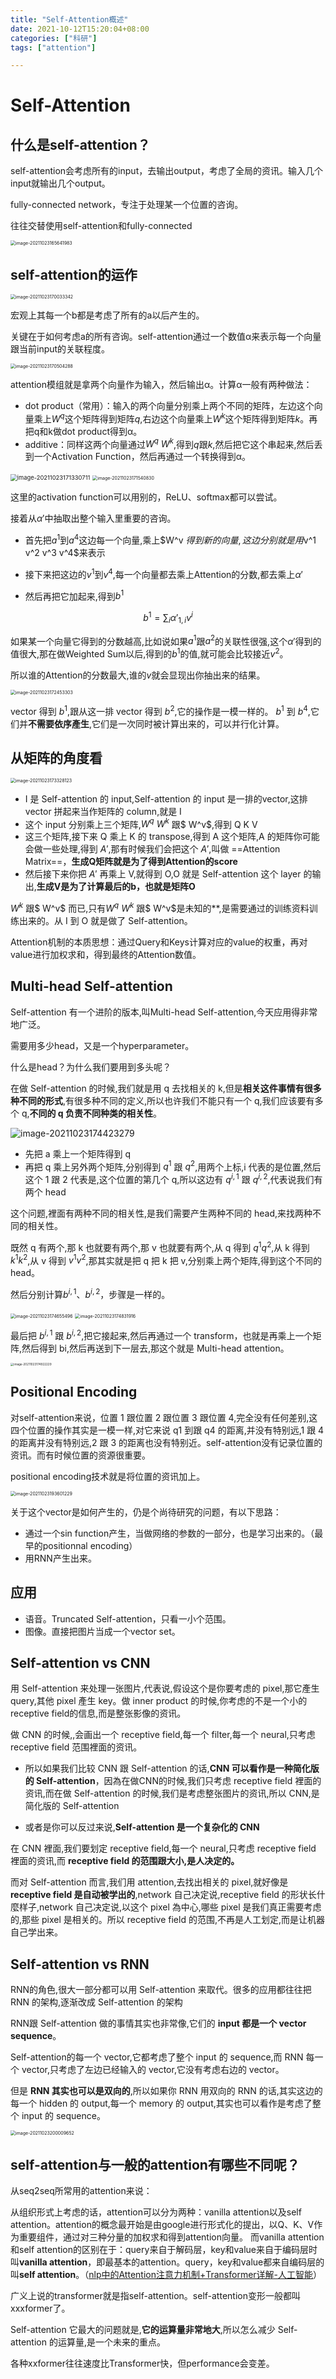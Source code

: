 ```yaml
---
title: "Self-Attention概述"
date: 2021-10-12T15:20:04+08:00
categories: ["科研"]
tags: ["attention"]

---
```


# Self-Attention

## 什么是self-attention？

self-attention会考虑所有的input，去输出output，考虑了全局的资讯。输入几个input就输出几个output。

fully-connected network，专注于处理某一个位置的咨询。

往往交替使用self-attention和fully-connected

<img src="https://tva1.sinaimg.cn/large/008i3skNly1gvpck9jd7vj60he0fet9s02.jpg" alt="image-20211023165641983" style="zoom:50%;" />

## self-attention的运作

<img src="https://tva1.sinaimg.cn/large/008i3skNly1gvpco8w57oj60oa0dyabr02.jpg" alt="image-20211023170033342" style="zoom:50%;" />

宏观上其每一个b都是考虑了所有的a以后产生的。

关键在于如何考虑a的所有咨询。self-attention通过一个数值α来表示每一个向量跟当前input的关联程度。

<img src="https://tva1.sinaimg.cn/large/008i3skNly1gvpcsxv25bj60m60cyjsl02.jpg" alt="image-20211023170504288" style="zoom:50%;" />

attention模组就是拿两个向量作为输入，然后输出α。计算α一般有两种做法：

- dot product（常用）：输入的两个向量分别乘上两个不同的矩阵，左边这个向量乘上$W^q$这个矩阵得到矩阵$q$,右边这个向量乘上$W^k$这个矩阵得到矩阵$k$。再把q和k做dot product得到α。
- additive：同样这两个向量通过$W^q$ $W^k$,得到$q$跟$k$,然后把它这个串起来,然后丢到一个Activation Function，然后再通过一个转换得到α。

<img src="https://tva1.sinaimg.cn/large/008i3skNly1gvpd1pu8ufj60m00emgm602.jpg" alt="image-20211023171330711" style="zoom: 67%;" />

<img src="https://tva1.sinaimg.cn/large/008i3skNly1gvpd3zqcb7j60wa0nwq4m02.jpg" alt="image-20211023171540830" style="zoom:50%;" />

这里的activation function可以用别的，ReLU、softmax都可以尝试。



接着从$α'$中抽取出整个输入里重要的咨询。

- 首先把$a^1$到$a^4$这边每一个向量,乘上$W^v $得到新的向量,这边分别就是用$v^1 v^2 v^3 v^4$来表示

- 接下来把这边的$v^1$到$v^4$,每一个向量都去乘上Attention的分数,都去乘上$α'$

- 然后再把它加起来,得到$b^1$

$$
b^1=\sum_i\alpha'_{1,i}v^i
$$

如果某一个向量它得到的分数越高,比如说如果$a^1$跟$a^2$的关联性很强,这个$α'$得到的值很大,那在做Weighted Sum以后,得到的$b^1$的值,就可能会比较接近$v^2$。

所以谁的Attention的分数最大,谁的$v$就会显现出你抽出来的结果。





<img src="https://tva1.sinaimg.cn/large/008i3skNly1gvpddjv40hj60w20lw76f02.jpg" alt="image-20211023172453303" style="zoom:50%;" />



 vector 得到 $b^1$,跟从这一排 vector 得到 $b^2$,它的操作是一模一样的。 $b^1$ 到 $b^4$,它们并**不需要依序產生**,它们是一次同时被计算出来的，可以并行化计算。

## 从矩阵的角度看

<img src="https://tva1.sinaimg.cn/large/008i3skNly1gvpdmhl5ubj60w00ngjsz02.jpg" alt="image-20211023173328123" style="zoom:50%;" />

- I 是 Self-attention 的 input,Self-attention 的 input 是一排的vector,这排 vector 拼起来当作矩阵的 column,就是 I
- 这个 input 分别乘上三个矩阵,$W^q$ $W^k$ 跟$ W^v$,得到 Q K V 
- 这三个矩阵,接下来 Q 乘上 K 的 transpose,得到 A 这个矩阵,A 的矩阵你可能会做一些处理,得到 $A'$,那有时候我们会把这个 $A'$,叫做 ==Attention Matrix==，**生成Q矩阵就是为了得到Attention的score**
- 然后接下来你把 $A'$ 再乘上 V,就得到 O,O 就是 Self-attention 这个 layer 的输出,**生成V是为了计算最后的b，也就是矩阵O**



 $W^k$ 跟$ W^v$ 而已,只有$W^q$ $W^k$ 跟$ W^v$是未知的**,是需要通过的训练资料训练出来的。从 I 到 O 就是做了 Self-attention。

Attention机制的本质思想：通过Query和Keys计算对应的value的权重，再对value进行加权求和，得到最终的Attention数值。

## Multi-head Self-attention

Self-attention 有一个进阶的版本,叫Multi-head Self-attention,今天应用得非常地广泛。

需要用多少head，又是一个hyperparameter。



什么是head？为什么我们要用到多头呢？

在做 Self-attention 的时候,我们就是用 q 去找相关的 k,但是**相关这件事情有很多种不同的形式**,有很多种不同的定义,所以也许我们不能只有一个 q,我们应该要有多个 q,**不同的 q 负责不同种类的相关性**。

![image-20211023174423279](https://tva1.sinaimg.cn/large/008i3skNly1gvpdxvsxhfj60w40cydgx02.jpg)

- 先把 a 乘上一个矩阵得到 q
- 再把 q 乘上另外两个矩阵,分别得到 $q^1$ 跟 $q^2$,用两个上标,i 代表的是位置,然后这个 1 跟 2 代表是,这个位置的第几个 q,所以这边有 $q^{i,1}$ 跟 $q^{i,2}$,代表说我们有两个 head



这个问题,裡面有两种不同的相关性,是我们需要产生两种不同的 head,来找两种不同的相关性。

既然 q 有两个,那 k 也就要有两个,那 v 也就要有两个,从 q 得到 $q^1 q^2$,从 k 得到 $k^1 k^2$,从 v 得到 $v^1 v^2$,那其实就是把 q 把 k 把 v,分别乘上两个矩阵,得到这个不同的 head。

然后分别计算$b^{i,1}$、$b^{i,2}$，步骤是一样的。

<img src="https://tva1.sinaimg.cn/large/008i3skNly1gvpe0hi8htj60zc0nmgnd02.jpg" alt="image-20211023174655496" style="zoom: 50%;" />

<img src="https://tva1.sinaimg.cn/large/008i3skNly1gvpe25uqi9j60v60m0gnb02.jpg" alt="image-20211023174831916" style="zoom:50%;" />

最后把 $b^{i,1}$ 跟 $b^{i,2}$,把它接起来,然后再通过一个 transform，也就是再乘上一个矩阵,然后得到 bi,然后再送到下一层去,那这个就是 Multi-head attention。

<img src="https://tva1.sinaimg.cn/large/008i3skNly1gvpe3179s1j60jy094dfz02.jpg" alt="image-20211023174922229" style="zoom:33%;" />

## Positional Encoding

对self-attention来说，位置 1 跟位置 2 跟位置 3 跟位置 4,完全没有任何差别,这四个位置的操作其实是一模一样,对它来说 q1 到跟 q4 的距离,并没有特别远,1 跟 4 的距离并没有特别远,2 跟 3 的距离也没有特别近。self-attention没有记录位置的资讯。而有时候位置的资源很重要。

positional encoding技术就是将位置的资讯加上。

<img src="https://tva1.sinaimg.cn/large/008i3skNly1gvph604146j60ds0b2mx902.jpg" alt="image-20211023193601229" style="zoom: 50%;" />

关于这个vector是如何产生的，仍是个尚待研究的问题，有以下思路：

- 通过一个sin function产生，当做网络的参数的一部分，也是学习出来的。（最早的positionnal encoding）
- 用RNN产生出来。

## 应用

- 语音。Truncated Self-attention，只看一小个范围。
- 图像。直接把图片当成一个vector set。

## Self-attention vs CNN

用 Self-attention 来处理一张图片,代表说,假设这个是你要考虑的 pixel,那它產生 query,其他 pixel 產生 key。做 inner product 的时候,你考虑的不是一个小的receptive field的信息,而是整张影像的资讯。

做 CNN 的时候,,会画出一个 receptive field,每一个 filter,每一个 neural,只考虑 receptive field 范围裡面的资讯。

- 所以如果我们比较 CNN 跟 Self-attention 的话,**CNN 可以看作是一种简化版的 Self-attention**，因為在做CNN的时候,我们只考虑 receptive field 裡面的资讯,而在做 Self-attention 的时候,我们是考虑整张图片的资讯,所以 CNN,是简化版的 Self-attention

- 或者是你可以反过来说,**Self-attention 是一个复杂化的 CNN**

在 CNN 裡面,我们要划定 receptive field,每一个 neural,只考虑 receptive field 裡面的资讯,而 **receptive field 的范围跟大小,是人决定的。**

而对 Self-attention 而言,我们用 attention,去找出相关的 pixel,就好像是 **receptive field 是自动被学出的**,network 自己决定说,receptive field 的形状长什麼样子,network 自己决定说,以这个 pixel 為中心,哪些 pixel 是我们真正需要考虑的,那些 pixel 是相关的。所以 receptive field 的范围,不再是人工划定,而是让机器自己学出来。

## Self-attention vs RNN

RNN的角色,很大一部分都可以用 Self-attention 来取代。很多的应用都往往把 RNN 的架构,逐渐改成 Self-attention 的架构

RNN跟 Self-attention 做的事情其实也非常像,它们的 **input 都是一个 vector sequence**。

Self-attention的每一个 vector,它都考虑了整个 input 的 sequence,而 RNN 每一个 vector,只考虑了左边已经输入的 vector,它没有考虑右边的 vector。

但是 **RNN 其实也可以是双向的**,所以如果你 RNN 用双向的 RNN 的话,其实这边的每一个 hidden 的 output,每一个 memory 的 output,其实也可以看作是考虑了整个 input 的 sequence。

<img src="https://tva1.sinaimg.cn/large/008i3skNly1gvphv4vlibj610i0nmwhf02.jpg" alt="image-20211023200009652" style="zoom:50%;" />

## self-attention与一般的attention有哪些不同呢？

从seq2seq所常用的attention来说：

从组织形式上考虑的话，attention可以分为两种：vanilla attention以及self attention。attention的概念最开始是由google进行形式化的提出，以Q、K、V作为重要组件，通过对三种分量的加权求和得到attention向量。
而vanilla attention和self attention的区别在于：query来自于解码层，key和value来自于编码层时叫**vanilla attention**，即最基本的attention。query，key和value都来自编码层的叫**self attention**。（[nlp中的Attention注意力机制+Transformer详解-人工智能](http://link.zhihu.com/?target=http%3A//www.uml.org.cn/ai/202009301.asp)）



广义上说的transformer就是指self-attention。self-attention变形一般都叫xxxformer了。

Self-attention 它最大的问题就是,**它的运算量非常地大**,所以怎么减少 Self-attention 的运算量,是一个未来的重点。

各种xxformer往往速度比Transformer快，但performance会变差。

